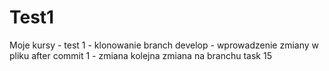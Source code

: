 # Test1
Moje kursy - test 1 - klonowanie
branch develop  -  wprowadzenie zmiany w pliku 
after commit 1 - zmiana kolejna 
zmiana na branchu task 15